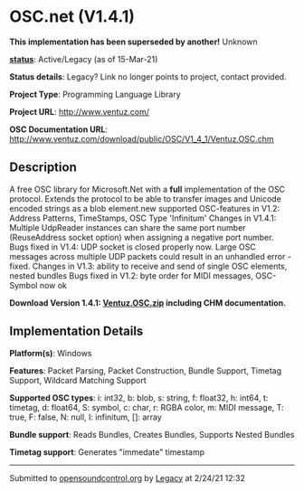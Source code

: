 # OSC.net (V1.4.1)

**This implementation has been superseded by another!**
Unknown

**[status](../implementation-status.html)**: Active/Legacy (as of 15-Mar-21)

**Status details**: 
Legacy?  Link no longer points to project, contact provided.

**Project Type**: Programming Language Library

**Project URL**: <http://www.ventuz.com/>

**OSC Documentation URL**: <http://www.ventuz.com/download/public/OSC/V1_4_1/Ventuz.OSC.chm>

## Description

A free OSC library for Microsoft.Net with a **full** implementation of the OSC protocol. Extends the protocol to be able to transfer images and Unicode encoded strings as a blob element.new supported OSC-features in V1.2: Address Patterns, TimeStamps, OSC Type 'Infinitum' Changes in V1.4.1: Multiple UdpReader instances can share the same port number (ReuseAddress socket option) when assigning a negative port number. Bugs fixed in V1.4: UDP socket is closed properly now. Large OSC messages across multiple UDP packets could result in an unhandled error - fixed. Changes in V1.3: ability to receive and send of single OSC elements, nested bundles Bugs fixed in V1.2: byte order for MIDI messages, OSC-Symbol now ok <p> **Download Version 1.4.1: [Ventuz.OSC.zip](http://www.ventuz.com/download/public/OSC/V1_4_1/Ventuz.OSC.zip) including CHM documentation.**

## Implementation Details

**Platform(s)**: Windows

**Features**: Packet Parsing, Packet Construction, Bundle Support, Timetag Support, Wildcard Matching Support

**Supported OSC types**: i: int32, b: blob, s: string, f: float32, h: int64, t: timetag, d: float64, S: symbol, c: char, r: RGBA color, m: MIDI message, T: true, F: false, N: null, I: infinitum, []: array

**Bundle support**: Reads Bundles, Creates Bundles, Supports Nested Bundles

**Timetag support**: Generates "immedate" timestamp

---
Submitted to [opensoundcontrol.org](https://opensoundcontrol.org) by [Legacy](https://web.archive.org) at 2/24/21 12:32
